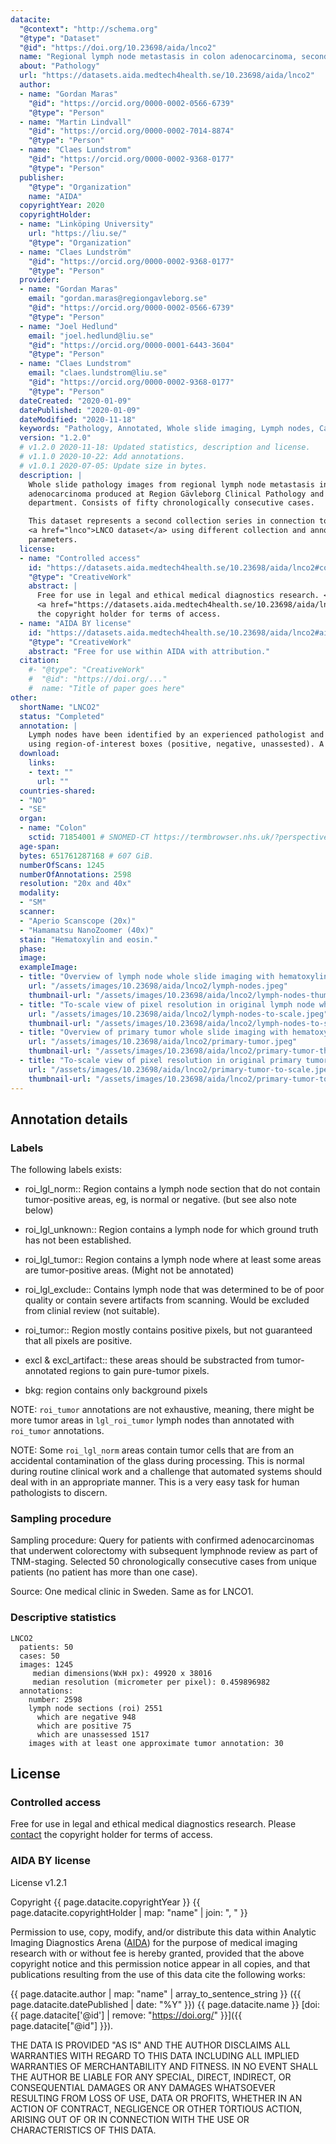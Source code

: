 ```yaml
---
datacite:
  "@context": "http://schema.org"
  "@type": "Dataset"
  "@id": "https://doi.org/10.23698/aida/lnco2"
  name: "Regional lymph node metastasis in colon adenocarcinoma, second collection series"
  about: "Pathology"
  url: "https://datasets.aida.medtech4health.se/10.23698/aida/lnco2"
  author:
  - name: "Gordan Maras"
    "@id": "https://orcid.org/0000-0002-0566-6739"
    "@type": "Person"
  - name: "Martin Lindvall"
    "@id": "https://orcid.org/0000-0002-7014-8874"
    "@type": "Person"
  - name: "Claes Lundstrom"
    "@id": "https://orcid.org/0000-0002-9368-0177"
    "@type": "Person"
  publisher:
    "@type": "Organization"
    name: "AIDA"
  copyrightYear: 2020
  copyrightHolder:
  - name: "Linköping University"
    url: "https://liu.se/"
    "@type": "Organization"
  - name: "Claes Lundström"
    "@id": "https://orcid.org/0000-0002-9368-0177"
    "@type": "Person"
  provider:
  - name: "Gordan Maras"
    email: "gordan.maras@regiongavleborg.se"
    "@id": "https://orcid.org/0000-0002-0566-6739"
    "@type": "Person"        
  - name: "Joel Hedlund"
    email: "joel.hedlund@liu.se"
    "@id": "https://orcid.org/0000-0001-6443-3604"
    "@type": "Person"
  - name: "Claes Lundstrom"
    email: "claes.lundstrom@liu.se"
    "@id": "https://orcid.org/0000-0002-9368-0177"
    "@type": "Person"
  dateCreated: "2020-01-09"
  datePublished: "2020-01-09"
  dateModified: "2020-11-18"
  keywords: "Pathology, Annotated, Whole slide imaging, Lymph nodes, Cancer, Colon, Adenocarcinoma"
  version: "1.2.0"
  # v1.2.0 2020-11-18: Updated statistics, description and license.
  # v1.1.0 2020-10-22: Add annotations.
  # v1.0.1 2020-07-05: Update size in bytes.
  description: |
    Whole slide pathology images from regional lymph node metastasis in colon
    adenocarcinoma produced at Region Gävleborg Clinical Pathology and Cytology
    department. Consists of fifty chronologically consecutive cases.

    This dataset represents a second collection series in connection to the
    <a href="lnco">LNCO dataset</a> using different collection and annotation
    parameters.
  license:
  - name: "Controlled access"
    id: "https://datasets.aida.medtech4health.se/10.23698/aida/lnco2#controlled-access"
    "@type": "CreativeWork"
    abstract: |
      Free for use in legal and ethical medical diagnostics research. <br/> Please
      <a href="https://datasets.aida.medtech4health.se/10.23698/aida/lnco2#download">contact</a>
      the copyright holder for terms of access.
  - name: "AIDA BY license"
    id: "https://datasets.aida.medtech4health.se/10.23698/aida/lnco2#aida-by-license"
    "@type": "CreativeWork"
    abstract: "Free for use within AIDA with attribution."
  citation:
    #- "@type": "CreativeWork"
    #  "@id": "https://doi.org/..."
    #  name: "Title of paper goes here"
other:
  shortName: "LNCO2"
  status: "Completed"
  annotation: |
    Lymph nodes have been identified by an experienced pathologist and annotated
    using region-of-interest boxes (positive, negative, unassested). A few detailed polygons of tumor exist. See details below.
  download:
    links:
    - text: ""
      url: ""
  countries-shared:
  - "NO"
  - "SE"
  organ:
  - name: "Colon"
    sctid: 71854001 # SNOMED-CT https://termbrowser.nhs.uk/?perspective=full&conceptId1=%s
  age-span:
  bytes: 651761287168 # 607 GiB.
  numberOfScans: 1245
  numberOfAnnotations: 2598
  resolution: "20x and 40x"
  modality:
  - "SM"
  scanner:
  - "Aperio Scanscope (20x)"
  - "Hamamatsu NanoZoomer (40x)"
  stain: "Hematoxylin and eosin."
  phase:
  image:
  exampleImage:
  - title: "Overview of lymph node whole slide imaging with hematoxylin and eosin staining."
    url: "/assets/images/10.23698/aida/lnco2/lymph-nodes.jpeg"
    thumbnail-url: "/assets/images/10.23698/aida/lnco2/lymph-nodes-thumbnail.jpeg"
  - title: "To-scale view of pixel resolution in original lymph node whole slide imaging data from hematoxylin and eosin staining."
    url: "/assets/images/10.23698/aida/lnco2/lymph-nodes-to-scale.jpeg"
    thumbnail-url: "/assets/images/10.23698/aida/lnco2/lymph-nodes-to-scale-thumbnail.jpeg"
  - title: "Overview of primary tumor whole slide imaging with hematoxylin and eosin staining."
    url: "/assets/images/10.23698/aida/lnco2/primary-tumor.jpeg"
    thumbnail-url: "/assets/images/10.23698/aida/lnco2/primary-tumor-thumbnail.jpeg"
  - title: "To-scale view of pixel resolution in original primary tumor whole slide imaging data from hematoxylin and eosin staining."
    url: "/assets/images/10.23698/aida/lnco2/primary-tumor-to-scale.jpeg"
    thumbnail-url: "/assets/images/10.23698/aida/lnco2/primary-tumor-to-scale-thumbnail.jpeg"
---
```

## Annotation details

### Labels

The following labels exists:

- roi_lgl_norm:: Region contains a lymph node section that do not contain tumor-positive areas, eg, is normal or negative. (but see also note below)

- roi_lgl_unknown:: Region contains a lymph node for which ground truth has not been established.

- roi_lgl_tumor:: Region contains a lymph node where at least some areas are tumor-positive areas. (Might not be annotated)

- roi_lgl_exclude:: Contains lymph node that was determined to be of poor quality or contain severe artifacts from scanning. Would be excluded from clinial review (not suitable).

- roi_tumor:: Region mostly contains positive pixels, but not guaranteed that all pixels are positive.

- excl & excl_artifact:: these areas should be substracted from tumor-annotated regions to gain pure-tumor pixels.

- bkg: region contains only background pixels

NOTE: `roi_tumor` annotations are not exhaustive, meaning, there might be more tumor areas in `lgl_roi_tumor` lymph nodes than annotated with `roi_tumor` annotations.

NOTE: Some `roi_lgl_norm` areas contain tumor cells that are from an accidental contamination of the glass during processing. This is normal during routine clinical work and a challenge that automated systems should deal with in an appropriate manner. This is a very easy task for human pathologists to discern.

### Sampling procedure

Sampling procedure: Query for patients with confirmed adenocarcinomas that underwent colorectomy with subsequent lymphnode review as part of TNM-staging. Selected 50 chronologically consecutive cases from unique patients (no patient has more than one case).

Source: One medical clinic in Sweden. Same as for LNCO1.

### Descriptive statistics

```
LNCO2
  patients: 50
  cases: 50
  images: 1245
     median dimensions(WxH px): 49920 x 38016
     median resolution (micrometer per pixel): 0.459896982
  annotations:
    number: 2598
    lymph node sections (roi) 2551
      which are negative 948
      which are positive 75
      which are unassessed 1517
    images with at least one approximate tumor annotation: 30
```

## License
### Controlled access
Free for use in legal and ethical medical diagnostics research.
Please [contact](#contact) the copyright holder for terms of access.

### AIDA BY license
License v1.2.1

Copyright
{{ page.datacite.copyrightYear }}
{{ page.datacite.copyrightHolder | map: "name" |  join: ", " }}

Permission to use, copy, modify, and/or distribute this data within Analytic
Imaging Diagnostics Arena ([AIDA](https://medtech4health.se/aida)) for the
purpose of medical imaging research with or without fee is hereby granted,
provided that the above copyright notice and this permission notice appear in
all copies, and that publications resulting from the use of this data cite the
following works:

{{ page.datacite.author | map: "name" | array_to_sentence_string }}
({{ page.datacite.datePublished | date: "%Y" }})
{{ page.datacite.name }}
[doi:{{ page.datacite['@id'] | remove: "https://doi.org/" }}]({{ page.datacite["@id"] }}).

THE DATA IS PROVIDED "AS IS" AND THE AUTHOR DISCLAIMS ALL WARRANTIES WITH REGARD
TO THIS DATA INCLUDING ALL IMPLIED WARRANTIES OF MERCHANTABILITY AND FITNESS. IN
NO EVENT SHALL THE AUTHOR BE LIABLE FOR ANY SPECIAL, DIRECT, INDIRECT, OR
CONSEQUENTIAL DAMAGES OR ANY DAMAGES WHATSOEVER RESULTING FROM LOSS OF USE, DATA
OR PROFITS, WHETHER IN AN ACTION OF CONTRACT, NEGLIGENCE OR OTHER TORTIOUS
ACTION, ARISING OUT OF OR IN CONNECTION WITH THE USE OR CHARACTERISTICS OF THIS
DATA.
